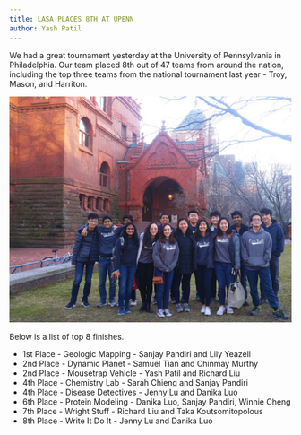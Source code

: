 ```yaml
---
title: LASA PLACES 8TH AT UPENN
author: Yash Patil
---
```


We had a great tournament yesterday at the University of Pennsylvania in Philadelphia. Our team placed 8th out of 47 teams from around the nation, including the top three teams from the national tournament last year - Troy, Mason, and Harriton.

![](assets/img/penn_team_2019.jpg)

Below is a list of top 8 finishes.

* 1st Place - Geologic Mapping - Sanjay Pandiri and Lily Yeazell
* 2nd Place - Dynamic Planet - Samuel Tian and Chinmay Murthy
* 2nd Place - Mousetrap Vehicle - Yash Patil and Richard Liu
* 4th Place - Chemistry Lab - Sarah Chieng and Sanjay Pandiri
* 4th Place - Disease Detectives - Jenny Lu and Danika Luo
* 6th Place - Protein Modeling - Danika Luo, Sanjay Pandiri, Winnie Cheng
* 7th Place - Wright Stuff - Richard Liu and Taka Koutsomitopolous
* 8th Place - Write It Do It - Jenny Lu and Danika Luo